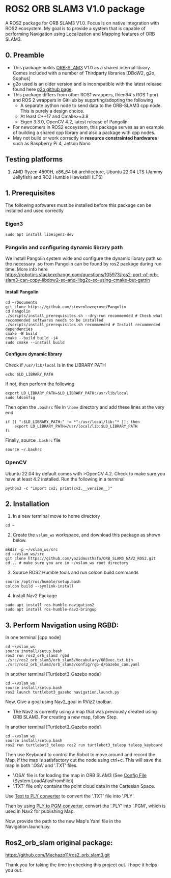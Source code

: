 # ROS2 ORB SLAM3 V1.0 package

A ROS2 package for ORB SLAM3 V1.0. Focus is on native integration with ROS2 ecosystem. My goal is to provide a system that is capable of performing Navigation using Localization and Mapping features of ORB SLAM3.

## 0. Preamble
* This package builds [ORB-SLAM3](https://github.com/UZ-SLAMLab/ORB_SLAM3) V1.0 as a shared internal library. Comes included with a number of Thirdparty libraries [DBoW2, g2o, Sophus]
* g2o used is an older version and is incompatible with the latest release found here [g2o github page](https://github.com/RainerKuemmerle/g2o).
* This package differs from other ROS1 wrappers, thien94`s ROS 1 port and ROS 2 wrappers in GitHub by supprting/adopting the following
  * A separate python node to send data to the ORB-SLAM3 cpp node. This is purely a design choice.
  * At least C++17 and Cmake>=3.8
  * Eigen 3.3.0, OpenCV 4.2, latest release of Pangolin
* For newcomers in ROS2 ecosystem, this package serves as an example of building a shared cpp library and also a package with cpp nodes.
* May not build or work correctly in **resource constrainted hardwares** such as Raspberry Pi 4, Jetson Nano

## Testing platforms
1. AMD Ryzen 4500H, x86_64 bit architecture, Ubuntu 22.04 LTS (Jammy Jellyfish) and RO2 Humble Hawksbill (LTS)

## 1. Prerequisites
The following softwares must be installed before this package can be installed and used correctly

### Eigen3

```
sudo apt install libeigen3-dev
```

### Pangolin and configuring dynamic library path
We install Pangolin system wide and configure the dynamic library path so the necessary .so from Pangolin can be found by ros2 package during run time. More info here https://robotics.stackexchange.com/questions/105973/ros2-port-of-orb-slam3-can-copy-libdow2-so-and-libg2o-so-using-cmake-but-gettin

#### Install Pangolin

```
cd ~/Documents
git clone https://github.com/stevenlovegrove/Pangolin
cd Pangolin
./scripts/install_prerequisites.sh --dry-run recommended # Check what recommended softwares needs to be installed
./scripts/install_prerequisites.sh recommended # Install recommended dependencies
cmake -B build
cmake --build build -j4
sudo cmake --install build
```
#### Configure dynamic library

Check if ```/usr/lib/local``` is in the LIBRARY PATH
```
echo $LD_LIBRARY_PATH
```
If not, then perform the following 
```
export LD_LIBRARY_PATH=$LD_LIBRARY_PATH:/usr/lib/local
sudo ldconfig
```
Then open the ```.bashrc``` file in ```\home``` directory and add these lines at the very end
```
if [[ ":$LD_LIBRARY_PATH:" != *":/usr/local/lib:"* ]]; then
    export LD_LIBRARY_PATH=/usr/local/lib:$LD_LIBRARY_PATH
fi
```
Finally, source ```.bashrc``` file 
```
source ~/.bashrc
```
 
### OpenCV
Ubuntu 22.04 by default comes with >OpenCV 4.2. Check to make sure you have at least 4.2 installed. Run the following in a terminal
```
python3 -c "import cv2; print(cv2.__version__)" 
```

## 2. Installation
1. In a new terminal move to home directory
```
cd ~
```
2. Create the ```vslam_ws``` workspace, and download this package as shown below.
```
mkdir -p ~/vslam_ws/src
cd ~/vslam_ws/src
git clone https://github.com/yazidmusthafa/ORB_SLAM3_NAV2_ROS2.git
cd .. # make sure you are in ~/vslam_ws root directory
```
3. Source ROS2 Humble tools and run colcon build commands
```
source /opt/ros/humble/setup.bash
colcon build --symlink-install
```

4. Install Nav2 Package
```
sudo apt install ros-humble-navigation2
sudo apt install ros-humble-nav2-bringup
```

## 3. Perform Navigation using RGBD:

In one terminal [cpp node]
```
cd ~\vslam_ws
source install/setup.bash
ros2 run ros2_orb_slam3 rgbd ./src/ros2_orb_slam3/orb_slam3/Vocabulary/ORBvoc.txt.bin ./src/ros2_orb_slam3/orb_slam3/config/rgb-d/Gazebo_cam.yaml

```

In another terminal [Turtlebot3_Gazebo node]
```
cd ~\vslam_ws
source install/setup.bash
ros2 launch turtlebot3_gazebo navigation.launch.py
```

Now, Give a goal using Nav2_goal in RViz2 toolbar.

* The Nav2 is currently using a map that was previously created using ORB SLAM3. For creating a new map, follow Step.

In another terminal [Turtlebot3_Gazebo node]
```
cd ~\vslam_ws
source install/setup.bash
ros2 run turtlebot3_teleop ros2 run turtlebot3_teleop teleop_keyboard
```
Then use Keyboard to control the Robot to move around and record the Map, if the map is satisfactory cut the node using ctrl+c. This will save the map in both '.OSA' and '.TXT' files.

* '.OSA' file is for loading the map in ORB SLAM3 (See [Config File](https://github.com/yazidmusthafa/ORB_SLAM3_NAV2_ROS2/blob/main/ros2_orb_slam3/orb_slam3/config/rgb-d/Gazebo_cam.yaml) (System.LoadAtlasFromFile))
* '.TXT' file only contains the point cloud data in the Cartesian Space.

Use [Text to PLY converter](https://github.com/yazidmusthafa/ORB_SLAM3_NAV2_ROS2/blob/main/ros2_orb_slam3/src/txt_to_ply.py) to convert the '.TXT' file into '.PLY'.

Then by using [PLY to PGM converter](https://github.com/yazidmusthafa/ORB_SLAM3_NAV2_ROS2/blob/main/ros2_orb_slam3/src/ply_to_pgm_with_filter.py), convert the '.PLY' into '.PGM', which is used in Nav2 for publishing Map.

Now, provide the path to the new Map's Yaml file in the Navigation.launch.py.

## Ros2_orb_slam original package:

https://github.com/Mechazo11/ros2_orb_slam3.git

Thank you for taking the time in checking this project out. I hope it helps you out.